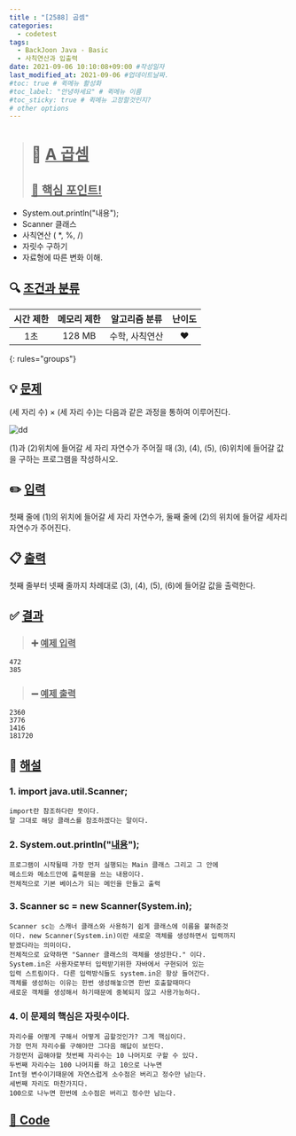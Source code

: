 ```yaml
---
title : "[2588] 곱셈"
categories:
  - codetest
tags:
  - BackJoon Java - Basic
  - 사칙연산과 입출력
date: 2021-09-06 10:10:08+09:00 #작성일자
last_modified_at: 2021-09-06 #업데이트날짜.
#toc: true # 퀵메뉴 활성화
#toc_label: "안녕하세요" # 퀵메뉴 이름
#toc_sticky: true # 퀵메뉴 고정할것인지?
# other options
---
```

> # 📜 <u>A 곱셈</u> 
> ## <u>📌 핵심 포인트!</u> 
* System.out.println("내용");
* Scanner 클래스
* 사칙연산 ( *, %, /)
*  자릿수 구하기 
*  자료형에 따른 변화 이해.


## 🔍 <u>조건과 분류</u>

| 시간 제한  | 메모리 제한  |  알고리즘 분류 | 난이도 
|:-------------:|:---------------:|:-----------:|:---------:
| 1초     | 128 MB | 수학, 사칙연산 | ❤️ 
{: rules="groups"}

## 💡 <u>문제</u> 
(세 자리 수) × (세 자리 수)는 다음과 같은 과정을 통하여 이루어진다.

![dd](https://winesee.site/file/backjoon_2558.png)

(1)과 (2)위치에 들어갈 세 자리 자연수가 주어질 때 (3), (4), (5), (6)위치에 들어갈 값을 구하는 프로그램을 작성하시오.
## ✏️ <u>입력</u>
첫째 줄에 (1)의 위치에 들어갈 세 자리 자연수가, 둘째 줄에 (2)의 위치에 들어갈 세자리 자연수가 주어진다.

## 📋 <u>출력</u>
첫째 줄부터 넷째 줄까지 차례대로 (3), (4), (5), (6)에 들어갈 값을 출력한다.

## ✅ <u>결과</u>
> ### ➕ <u>예제 입력</u>
	472
	385
	
> ### ➖ <u>예제 출력</u>
	2360
	3776
	1416
	181720

## 💭 <u>해설</u>
### 1. import java.util.Scanner;
	import란 참조하다란 뜻이다.
	말 그대로 해당 클래스를 참조하겠다는 말이다.
	
### 2. System.out.println("<u>내용</u>");
	프로그램이 시작될때 가장 먼저 실행되는 Main 클래스 그리고 그 안에 
	메소드와 메소드안에 출력문을 쓰는 내용이다.
	전체적으로 기본 베이스가 되는 메인을 만들고 출력

### 3. Scanner sc = new Scanner(System.in);
	Scanner sc는 스캐너 클래스와 사용하기 쉽게 클래스에 이름을 붙혀준것
	이다. new Scanner(System.in)이란 새로운 객체를 생성하면서 입력까지 
	받겠다라는 의미이다.
	전체적으로 요약하면 "Sanner 클래스의 객체를 생성한다." 이다.
	System.in은 사용자로부터 입력받기위한 자바에서 구현되어 있는
	입력 스트림이다. 다른 입력방식들도 system.in은 항상 들어간다.
	객체를 생성하는 이유는 한번 생성해놓으면 한번 호출할때마다
	새로운 객체를 생성해서 하기때문에 중복되지 않고 사용가능하다.
	
### 4.	이 문제의 핵심은 자릿수이다.
	자리수를 어떻게 구해서 어떻게 곱할것인가? 그게 핵심이다.
	가장 먼저 자리수를 구해야만 그다음 해답이 보인다.
	가장먼저 곱해야할 첫번째 자리수는 10 나머지로 구할 수 있다.
	두번째 자리수는 100 나머지를 하고 10으로 나누면
	Int형 변수이기때문에 자연스럽게 소수점은 버리고 정수만 남는다.
	세번째 자리도 마찬가지다.
	100으로 나누면 한번에 소수점은 버리고 정수만 남는다.
	
	

## <u>📖 <u>Code</u>
<script src="https://gist.github.com/Cononi/8516897ff2fbb625549e2a039aeade64.js"></script>